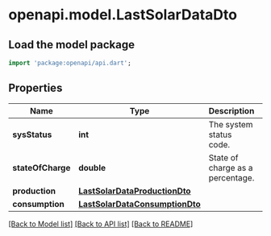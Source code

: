 # openapi.model.LastSolarDataDto

## Load the model package
```dart
import 'package:openapi/api.dart';
```

## Properties
Name | Type | Description | Notes
------------ | ------------- | ------------- | -------------
**sysStatus** | **int** | The system status code. | [optional] 
**stateOfCharge** | **double** | State of charge as a percentage. | [optional] 
**production** | [**LastSolarDataProductionDto**](LastSolarDataProductionDto.md) |  | 
**consumption** | [**LastSolarDataConsumptionDto**](LastSolarDataConsumptionDto.md) |  | 

[[Back to Model list]](../README.md#documentation-for-models) [[Back to API list]](../README.md#documentation-for-api-endpoints) [[Back to README]](../README.md)


